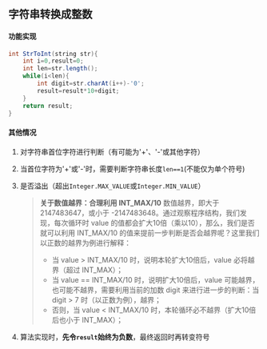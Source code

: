 ## 字符串转换成整数

#### 功能实现

```java
int StrToInt(string str){
    int i=0,result=0;
    int len=str.length();
    while(i<len){
        int digit=str.charAt(i++)-'0';
        result=result*10+digit;
    }
    return result;
}
```

#### 其他情况

1. 对字符串首位字符进行判断（有可能为'+'、'-'或其他字符）

2. 当首位字符为'+'或'-'时，需要判断字符串长度`len==1`(不能仅为单个符号)

3. 是否溢出（超出`Integer.MAX_VALUE`或`Integer.MIN_VALUE`）

   >**关于数值越界：合理利用 INT_MAX/10**
   >数值越界，即大于 2147483647，或小于 -2147483648。通过观察程序结构，我们发现，每次循环时 value 的值都会扩大10倍（乘以10），那么，我们是否就可以利用 INT_MAX/10 的值来提前一步判断是否会越界呢？这里我们以正数的越界为例进行解释：
   >
   >* 当 value > INT_MAX/10 时，说明本轮扩大10倍后，value 必将越界（超过 INT_MAX）； 
   >* 当 value == INT_MAX/10 时，说明扩大10倍后，value 可能越界，也可能不越界，需要利用当前的加数 digit 来进行进一步的判断：当 digit > 7 时（以正数为例），越界； 
   >* 否则，当 value < INT_MAX/10 时，本轮循环必不越界（扩大10倍后也小于 INT_MAX）；

4. 算法实现时，**先令`result`始终为负数**，最终返回时再转变符号